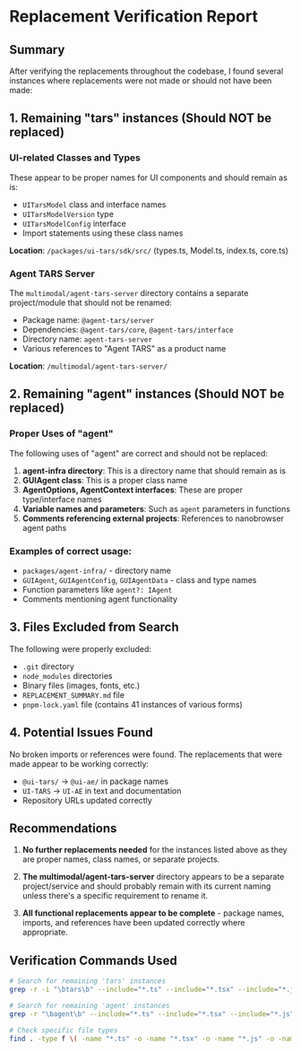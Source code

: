 # Replacement Verification Report

## Summary

After verifying the replacements throughout the codebase, I found several instances where replacements were not made or should not have been made:

## 1. Remaining "tars" instances (Should NOT be replaced)

### UI-related Classes and Types
These appear to be proper names for UI components and should remain as is:
- `UITarsModel` class and interface names
- `UITarsModelVersion` type
- `UITarsModelConfig` interface
- Import statements using these class names

**Location**: `/packages/ui-tars/sdk/src/` (types.ts, Model.ts, index.ts, core.ts)

### Agent TARS Server
The `multimodal/agent-tars-server` directory contains a separate project/module that should not be renamed:
- Package name: `@agent-tars/server`
- Dependencies: `@agent-tars/core`, `@agent-tars/interface`
- Directory name: `agent-tars-server`
- Various references to "Agent TARS" as a product name

**Location**: `/multimodal/agent-tars-server/`

## 2. Remaining "agent" instances (Should NOT be replaced)

### Proper Uses of "agent"
The following uses of "agent" are correct and should not be replaced:

1. **agent-infra directory**: This is a directory name that should remain as is
2. **GUIAgent class**: This is a proper class name
3. **AgentOptions, AgentContext interfaces**: These are proper type/interface names
4. **Variable names and parameters**: Such as `agent` parameters in functions
5. **Comments referencing external projects**: References to nanobrowser agent paths

### Examples of correct usage:
- `packages/agent-infra/` - directory name
- `GUIAgent`, `GUIAgentConfig`, `GUIAgentData` - class and type names
- Function parameters like `agent?: IAgent`
- Comments mentioning agent functionality

## 3. Files Excluded from Search

The following were properly excluded:
- `.git` directory
- `node_modules` directories
- Binary files (images, fonts, etc.)
- `REPLACEMENT_SUMMARY.md` file
- `pnpm-lock.yaml` file (contains 41 instances of various forms)

## 4. Potential Issues Found

No broken imports or references were found. The replacements that were made appear to be working correctly:
- `@ui-tars/` → `@ui-ae/` in package names
- `UI-TARS` → `UI-AE` in text and documentation
- Repository URLs updated correctly

## Recommendations

1. **No further replacements needed** for the instances listed above as they are proper names, class names, or separate projects.

2. **The multimodal/agent-tars-server** directory appears to be a separate project/service and should probably remain with its current naming unless there's a specific requirement to rename it.

3. **All functional replacements appear to be complete** - package names, imports, and references have been updated correctly where appropriate.

## Verification Commands Used

```bash
# Search for remaining 'tars' instances
grep -r -i "\btars\b" --include="*.ts" --include="*.tsx" --include="*.js" --include="*.jsx" --include="*.json" --include="*.md" --exclude-dir=node_modules --exclude-dir=.git

# Search for remaining 'agent' instances
grep -r "\bagent\b" --include="*.ts" --include="*.tsx" --include="*.js" --include="*.jsx" --include="*.json" --include="*.md" --exclude-dir=node_modules --exclude-dir=.git

# Check specific file types
find . -type f \( -name "*.ts" -o -name "*.tsx" -o -name "*.js" -o -name "*.jsx" \) -exec grep -l "pattern" {} \;
```